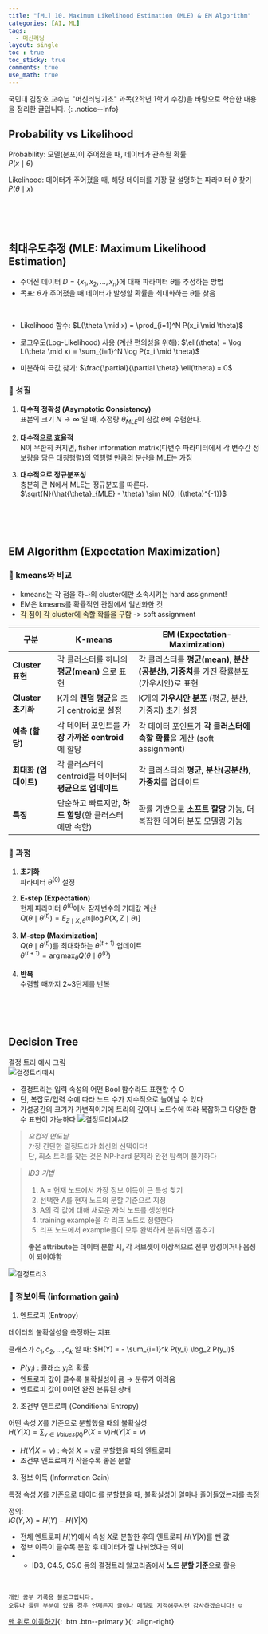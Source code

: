 ```yaml
---
title: "[ML] 10. Maximum Likelihood Estimation (MLE) & EM Algorithm"
categories: [AI, ML]
tags:
  - 머신러닝
layout: single
toc : true
toc_sticky: true
comments: true
use_math: true
---
```


국민대 김장호 교수님 "머신러닝기초" 과목(2학년 1학기 수강)을 바탕으로 학습한 내용을 정리한 글입니다.
{: .notice--info}

## Probability vs Likelihood
Probability: 모델(분포)이 주어졌을 때, 데이터가 관측될 확률 <br>
$P(x \mid \theta)$

Likelihood: 데이터가 주어졌을 때, 해당 데이터를 가장 잘 설명하는 파라미터 $\theta$ 찾기 <br>
$P(\theta \mid x)$

<br>
<br>
<br>

## 최대우도추정 (MLE: Maximum Likelihood Estimation)
- 주어진 데이터 $D = \{x_1, x_2, \dots, x_n\}$에 대해 파라미터 $\theta$를 추정하는 방법
- 목표: $\theta$가 주어졌을 때 데이터가 발생할 확률을 최대화하는 $\theta$를 찾음

<br>

- Likelihood 함수:
$L(\theta \mid x) = \prod_{i=1}^N P(x_i \mid \theta)$

- 로그우도(Log-Likelihood) 사용 (계산 편의성을 위해):
$\ell(\theta) = \log L(\theta \mid x) = \sum_{i=1}^N \log P(x_i \mid \theta)$

- 미분하여 극값 찾기:
$\frac{\partial}{\partial \theta} \ell(\theta) = 0$

### 🐾 성질
1. **대수적 정확성 (Asymptotic Consistency)**  
   표본의 크기 $N \to \infty$ 일 때, 추정량 $\hat{\theta}_{MLE}$이 참값 $\theta$에 수렴한다.

2. **대수적으로 효율적**<br>
   N이 무한히 커지면, fisher information matrix(다변수 파라미터에서 각 변수간 정보량을 담은 대칭행렬)의 역행렬 만큼의 분산을 MLE는 가짐

3. **대수적으로 정규분포성**<br>
   충분히 큰 N에서 MLE는 정규분포를 따른다. <br>
   $\sqrt{N}(\hat{\theta}_{MLE} - \theta) \sim N(0, I(\theta)^{-1})$

<br><br><br>

## EM Algorithm (Expectation Maximization)
### 🐾 kmeans와 비교
- kmeans는 각 점을 하나의 cluster에만 소속시키는 hard assignment!
- EM은 kmeans를 확률적인 관점에서 일반화한 것
- <span style="background-color: #fff3cd">각 점이 각 cluster에 속할 확률을 구함</span> -> soft assignment

|구분|K-means|EM (Expectation-Maximization)|
|---|---|---|
|**Cluster 표현**|각 클러스터를 하나의 **평균(mean)** 으로 표현|각 클러스터를 **평균(mean), 분산(공분산), 가중치**를 가진 확률분포(가우시안)로 표현|
|**Cluster 초기화**|K개의 **랜덤 평균**을 초기 centroid로 설정|K개의 **가우시안 분포** (평균, 분산, 가중치) 초기 설정|
|**예측 (할당)**|각 데이터 포인트를 **가장 가까운 centroid**에 할당|각 데이터 포인트가 **각 클러스터에 속할 확률**을 계산 (soft assignment)|
|**최대화 (업데이트)**|각 클러스터의 centroid를 데이터의 **평균으로 업데이트**|각 클러스터의 **평균, 분산(공분산), 가중치**를 업데이트|
|**특징**|단순하고 빠르지만, **하드 할당**(한 클러스터에만 속함)|확률 기반으로 **소프트 할당** 가능, 더 복잡한 데이터 분포 모델링 가능

 
### 🐾 과정
1. **초기화**  
   파라미터 $\theta^{(0)}$ 설정

2. **E-step (Expectation)**  
   현재 파라미터 $\theta^{(t)}$에서 잠재변수의 기대값 계산  
   $Q(\theta \mid \theta^{(t)}) = E_{Z \mid X, \theta^{(t)}} \big[ \log P(X, Z \mid \theta) \big]$

3. **M-step (Maximization)**  
   $Q(\theta \mid \theta^{(t)})$를 최대화하는 $\theta^{(t+1)}$ 업데이트  
   $\theta^{(t+1)} = \arg\max_\theta Q(\theta \mid \theta^{(t)})$

4. **반복**  
   수렴할 때까지 2~3단계를 반복

<br><br><br>

## Decision Tree
결정 트리 예시 그림 <br>
![결정트리예시](/assets/images/decisiontree.png) <br>
- 결정트리는 입력 속성의 어떤 Bool 함수라도 표현할 수 O
- 단, 복잡도/입력 수에 따라 노드 수가 지수적으로 늘어날 수 있다
- 가설공간의 크기가 가변적이기에 트리의 깊이나 노드수에 따라 복잡하고 다양한 함수 표현이 가능하다
![결정트리예시2](/assets/images/결정트리노트필기.png) <br>


> *오컴의 면도날*<br>
> 가장 간단한 결정트리가 최선의 선택이다!
> <br>단, 최소 트리를 찾는 것은 NP-hard 문제라 완전 탐색이 불가하다


> *ID3 기법*
> 1. A = 현재 노드에서 가장 정보 이득이 큰 특성 찾기
> 2. 선택한 A를 현재 노드의 분할 기준으로 지정
> 3. A의 각 값에 대해 새로운 자식 노드를 생성한다
> 4. training example을 각 리프 노드로 정렬한다
> 5. 리프 노드에서 example들이 모두 완벽하게 분류되면 몸추기
>
> **좋은 attribute는 데이터 분할 시, 각 서브셋이 이상적으로 전부 양성이거나 음성이 되어야함**

![결정트리3](/assets/images/결정트리노트필기2.png) <br>

### 🐾 정보이득 (information gain)
1. 엔트로피 (Entropy)

데이터의 불확실성을 측정하는 지표  

클래스가 $c_1, c_2, \dots, c_k$ 일 때:
$H(Y) = - \sum_{i=1}^k P(y_i) \log_2 P(y_i)$

- $P(y_i)$ : 클래스 $y_i$의 확률  
- 엔트로피 값이 클수록 불확실성이 큼 → 분류가 어려움  
- 엔트로피 값이 0이면 완전 분류된 상태  



2. 조건부 엔트로피 (Conditional Entropy)

어떤 속성 $X$를 기준으로 분할했을 때의 불확실성  
$H(Y|X) = \sum_{v \in Values(X)} P(X=v) H(Y|X=v)$

- $H(Y|X=v)$ : 속성 $X=v$로 분할했을 때의 엔트로피  
- 조건부 엔트로피가 작을수록 좋은 분할  


3. 정보 이득 (Information Gain)

특정 속성 $X$를 기준으로 데이터를 분할했을 때, 불확실성이 얼마나 줄어들었는지를 측정  

정의:  
$IG(Y, X) = H(Y) - H(Y|X)$

- 전체 엔트로피 $H(Y)$에서 속성 $X$로 분할한 후의 엔트로피 $H(Y|X)$를 뺀 값  
- 정보 이득이 클수록 분할 후 데이터가 잘 나뉘었다는 의미
- - ID3, C4.5, C5.0 등의 결정트리 알고리즘에서 **노드 분할 기준**으로 활용 

<br>

    개인 공부 기록용 블로그입니다.
    오류나 틀린 부분이 있을 경우 언제든지 글이나 메일로 지적해주시면 감사하겠습니다! ☺

[맨 위로 이동하기](#){: .btn .btn--primary }{: .align-right}